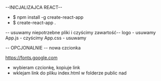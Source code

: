 --INICJALIZAJCA REACT--

- $ npm install -g create-react-app
- $ create-react-app .

-- usuwamy niepotrzebne pliki i czyścimy zawartość--
logo - usuwamy
App.js - czyścimy
App.css - usuwamy

-- OPCJONALNIE
-- nowa czcionka

https://fonts.google.com

- wybieram czcionkę, kopiuje link
- wklejam link do pliku index.html w folderze public nad <title>
- przy okazcji zmieniam <title>

i dostawiam czcionkę w index.css